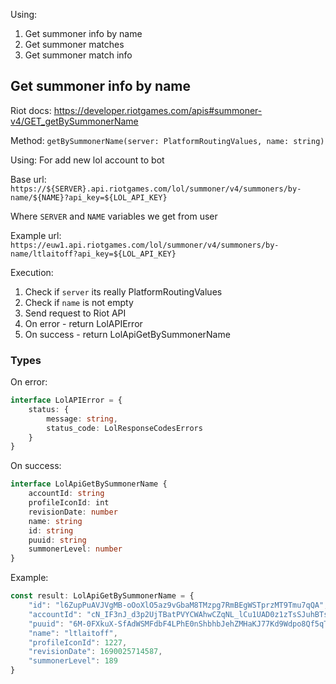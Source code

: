 

Using:

1. Get summoner info by name
2. Get summoner matches
3. Get summoner match info

## Get summoner info by name

Riot docs: https://developer.riotgames.com/apis#summoner-v4/GET_getBySummonerName

Method: `getBySummonerName(server: PlatformRoutingValues, name: string)`

Using: For add new lol account to bot

Base url: `https://${SERVER}.api.riotgames.com/lol/summoner/v4/summoners/by-name/${NAME}?api_key=${LOL_API_KEY}`

Where `SERVER` and `NAME` variables we get from user

Example url: `https://euw1.api.riotgames.com/lol/summoner/v4/summoners/by-name/ltlaitoff?api_key=${LOL_API_KEY}`

Execution: 
1. Check if `server` its really PlatformRoutingValues
2. Check if `name` is not empty
3. Send request to Riot API
4. On error - return LolAPIError
5. On success - return LolApiGetBySummonerName 

### Types

On error:

```ts
interface LolAPIError = {
	status: {
		message: string,
		status_code: LolResponseCodesErrors
	}
}
```

On success: 

```ts
interface LolApiGetBySummonerName {
	accountId: string
	profileIconId: int
	revisionDate: number
	name: string
	id: string
	puuid: string
	summonerLevel: number
}
```

Example: 
```ts
const result: LolApiGetBySummonerName = {
    "id": "l6ZupPuAVJVgMB-oOoXlO5az9vGbaM8TMzpg7RmBEgWSTprzMT9Tmu7qQA",
    "accountId": "cN_IF3nJ_d3p2UjTBatPVYCWAhwCZqNL_lCu1UAD0z1zTsSJuhBTs24P",
    "puuid": "6M-0FXkuX-SfAdWSMFdbF4LPhE0nShbhbJehZMHaKJ77Kd9Wdpo8Qf5qTJuetd7UghvaL6W7Sb56vA",
    "name": "ltlaitoff",
    "profileIconId": 1227,
    "revisionDate": 1690025714587,
    "summonerLevel": 189
}
```